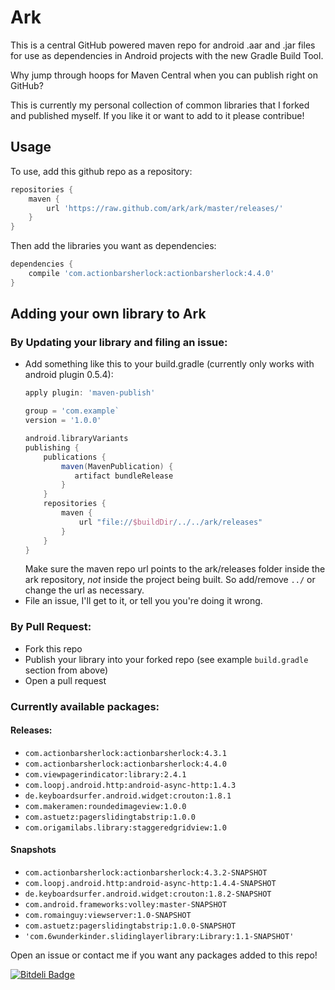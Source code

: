 Ark
===

This is a central GitHub powered maven repo for android .aar and .jar files for
use as dependencies in Android projects with the new Gradle Build Tool.

Why jump through hoops for Maven Central when you can publish right on GitHub?

This is currently my personal collection of common libraries that I forked and published
myself. If you like it or want to add to it please contribue!

Usage
-----

To use, add this github repo as a repository:
```groovy
repositories {
    maven {
        url 'https://raw.github.com/ark/ark/master/releases/'
    }
}
```

Then add the libraries you want as dependencies:

```groovy
dependencies {
    compile 'com.actionbarsherlock:actionbarsherlock:4.4.0'
}
```

Adding your own library to Ark
------------------------------

### By Updating your library and filing an issue:
* Add something like this to your build.gradle (currently only works with android plugin 0.5.4):
  ```groovy
  apply plugin: 'maven-publish'

  group = 'com.example`
  version = '1.0.0'

  android.libraryVariants
  publishing {
      publications {
          maven(MavenPublication) {
             artifact bundleRelease
          }
      }
      repositories {
          maven {
              url "file://$buildDir/../../ark/releases"
          }
      }
  }
  ```
  Make sure the maven repo url points to the ark/releases folder inside
  the ark repository, _not_ inside the project being built. So add/remove `../`
  or change the url as necessary.
* File an issue, I'll get to it, or tell you you're doing it wrong.

### By Pull Request:
* Fork this repo
* Publish your library into your forked repo (see example `build.gradle` section from above)
* Open a pull request


### Currently available packages:

#### Releases:
*  `com.actionbarsherlock:actionbarsherlock:4.3.1`
*  `com.actionbarsherlock:actionbarsherlock:4.4.0`
*  `com.viewpagerindicator:library:2.4.1`
*  `com.loopj.android.http:android-async-http:1.4.3`
*  `de.keyboardsurfer.android.widget:crouton:1.8.1`
*  `com.makeramen:roundedimageview:1.0.0`
*  `com.astuetz:pagerslidingtabstrip:1.0.0`
*  `com.origamilabs.library:staggeredgridview:1.0`

#### Snapshots

*  `com.actionbarsherlock:actionbarsherlock:4.3.2-SNAPSHOT`
*  `com.loopj.android.http:android-async-http:1.4.4-SNAPSHOT`
*  `de.keyboardsurfer.android.widget:crouton:1.8.2-SNAPSHOT`
*  `com.android.frameworks:volley:master-SNAPSHOT`
*  `com.romainguy:viewserver:1.0-SNAPSHOT`
*  `com.astuetz:pagerslidingtabstrip:1.0.0-SNAPSHOT`
*  `'com.6wunderkinder.slidinglayerlibrary:Library:1.1-SNAPSHOT'`

Open an issue or contact me if you want any packages added to this repo!


[![Bitdeli Badge](https://d2weczhvl823v0.cloudfront.net/ark/ark/trend.png)](https://bitdeli.com/free "Bitdeli Badge")

